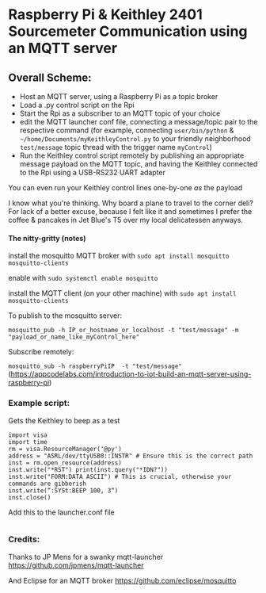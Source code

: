 # Raspberry Pi & Keithley 2401 Sourcemeter Communication using an MQTT server

## Overall Scheme: 
* Host an MQTT server, using a Raspberry Pi as a topic broker
* Load a .py control script on the Rpi
* Start the Rpi as a subscriber to an MQTT topic of your choice
* edit the MQTT launcher conf file, connecting a message/topic pair to the respective command (for example, connecting `user/bin/python` & `~/home/Documents/myKeithleyControl.py` to your friendly neighborhood `test/message` topic thread with the trigger name `myControl`)
* Run the Keithley control script remotely by publishing an appropriate message payload on the MQTT topic, and having the Keithley connected to the Rpi using a USB-RS232 UART adapter

You can even run your Keithley control lines one-by-one _as_ the payload 
 
I know what you're thinking. Why board a plane to travel to the corner deli? For lack of a better excuse, because I felt like it and sometimes I prefer the coffee & pancakes in Jet Blue's T5 over my local delicatessen anyways. 
#### The nitty-gritty (notes)
install the mosquitto MQTT broker with `sudo apt install mosquitto mosquitto-clients`

enable with `sudo systemctl enable mosquitto`

install the MQTT client (on your other machine) with `sudo apt install mosquitto-clients`

To publish to the mosquitto server: 

`mosquitto_pub -h IP_or_hostname_or_localhost -t "test/message" -m "payload_or_name_like_myControl_here"`

Subscribe remotely:

`mosquitto_sub -h raspberryPiIP  -t "test/message"` 
(https://appcodelabs.com/introduction-to-iot-build-an-mqtt-server-using-raspberry-pi)


### Example script: 
Gets the Keithley to beep as a test 

```
import visa 
import time 
rm = visa.ResourceManager('@py') 
address = "ASRL/dev/ttyUSB0::INSTR" # Ensure this is the correct path
inst = rm.open_resource(address) 
inst.write("*RST") print(inst.query("*IDN?")) 
inst.write("FORM:DATA ASCII") # This is crucial, otherwise your commands are gibberish 
inst.write(“:SYSt:BEEP 100, 3“)
inst.close()

```
Add this to the launcher.conf file
```"test/message"      :   {'example_payload'            :   ["usr/bin/python", 'home/pi/Documents/myControl.py'] }
```

### Credits:
Thanks to JP Mens for a swanky mqtt-launcher https://github.com/jpmens/mqtt-launcher

And Eclipse for an MQTT broker https://github.com/eclipse/mosquitto
